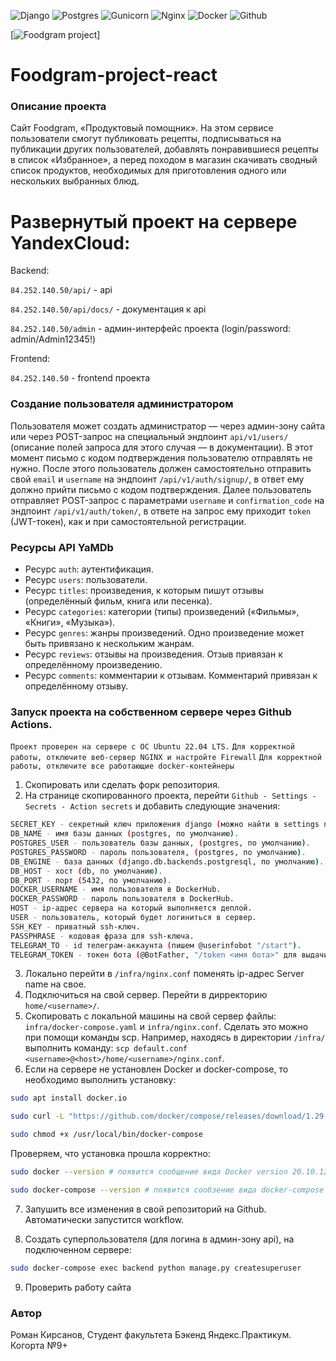 ![Django](https://img.shields.io/badge/django%20-%23092E20.svg?&style=for-the-badge&logo=django&logoColor=white)
![Postgres](https://img.shields.io/badge/postgres-%23316192.svg?&style=for-the-badge&logo=postgresql&logoColor=white)
![Gunicorn](https://img.shields.io/badge/gunicorn-%298729.svg?style=for-the-badge&logo=gunicorn&logoColor=white)
![Nginx](https://img.shields.io/badge/nginx%20-%23009639.svg?&style=for-the-badge&logo=nginx&logoColor=white)
![Docker](https://img.shields.io/badge/docker%20-%230db7ed.svg?&style=for-the-badge&logo=docker&logoColor=white)
![Github](https://img.shields.io/badge/github%20-%23121011.svg?&style=for-the-badge&logo=github&logoColor=white)


[![Foodgram project](https://github.com/kirsbrosnone/foodgram-project-react/actions/workflows/foodgram.yml/badge.svg)]

# Foodgram-project-react

### Описание проекта
Сайт Foodgram, «Продуктовый помощник». На этом сервисе пользователи смогут публиковать рецепты, подписываться на публикации других пользователей, добавлять понравившиеся рецепты в список «Избранное», а перед походом в магазин скачивать сводный список продуктов, необходимых для приготовления одного или нескольких выбранных блюд.

# Развернутый проект на сервере YandexCloud:

Backend:

 `84.252.140.50/api/` - api
 
 `84.252.140.50/api/docs/` - документация к api
 
 `84.252.140.50/admin` - админ-интерфейс проекта (login/password: admin/Admin12345!)

Frontend:

 `84.252.140.50` - frontend проекта 

### Создание пользователя администратором
Пользователя может создать администратор — через админ-зону сайта или через POST-запрос на специальный эндпоинт `api/v1/users/` (описание полей запроса для этого случая — в документации). В этот момент письмо с кодом подтверждения пользователю отправлять не нужно.
После этого пользователь должен самостоятельно отправить свой `email` и `username` на эндпоинт `/api/v1/auth/signup/`, в ответ ему должно прийти письмо с кодом подтверждения.
Далее пользователь отправляет POST-запрос с параметрами `username` и `confirmation_code` на эндпоинт `/api/v1/auth/token/`, в ответе на запрос ему приходит `token` (JWT-токен), как и при самостоятельной регистрации.

### Ресурсы API YaMDb
- Ресурс `auth`: аутентификация.
- Ресурс `users`: пользователи.
- Ресурс `titles`: произведения, к которым пишут отзывы (определённый фильм, книга или песенка).
- Ресурс `categories`: категории (типы) произведений («Фильмы», «Книги», «Музыка»).
- Ресурс `genres`: жанры произведений. Одно произведение может быть привязано к нескольким жанрам.
- Ресурс `reviews`: отзывы на произведения. Отзыв привязан к определённому произведению.
- Ресурс `comments`: комментарии к отзывам. Комментарий привязан к определённому отзыву.

### Запуск проекта на собственном сервере через Github Actions.

`Проект проверен на сервере с ОС Ubuntu 22.04 LTS.`
`Для корректной работы, отключите веб-сервер NGINX и настройте Firewall`
`Для корректной работы, отключите все работающие docker-контейнеры`

1. Скопировать или сделать форк репозитория.
2. На странице скопированного проекта, перейти `Github - Settings - Secrets - Action secrets` и добавить следующие значения: 
```sh
SECRET_KEY - секретный ключ приложения django (можно найти в settings проекта).
DB_NAME - имя базы данных (postgres, по умолчанию).
POSTGRES_USER - пользователь базы данных, (postgres, по умолчанию).
POSTGRES_PASSWORD - пароль пользователя, (postgres, по умолчанию).
DB_ENGINE - база данных (django.db.backends.postgresql, по умолчанию).
DB_HOST - хост (db, по умолчанию).
DB_PORT - порт (5432, по умолчанию).
DOCKER_USERNAME - имя пользователя в DockerHub.
DOCKER_PASSWORD - пароль пользователя в DockerHub.
HOST - ip-адрес сервера на который выполняется деплой.
USER - пользователь, который будет логиниться в сервер.
SSH_KEY - приватный ssh-ключ.
PASSPHRASE - кодовая фраза для ssh-ключа.
TELEGRAM_TO - id телеграм-аккаунта (пишем @userinfobot "/start").
TELEGRAM_TOKEN - токен бота (@BotFather, "/token <имя бота>" для выдачи нового token, или "/mybots" для просмотра текущего токена).
```
3. Локально перейти в `/infra/nginx.conf` поменять ip-адрес Server name на свое.
4. Подключиться на свой сервер. Перейти в дирректорию `home/<username>/`.
5. Скопировать с локальной машины на свой сервер файлы: `infra/docker-compose.yaml` и `infra/nginx.conf`. Сделать это можно при помощи команды scp. Например, находясь в директории `/infra/` выполнить команду: `scp default.conf <username>@<host>/home/<username>/nginx.conf`.
6. Если на сервере не установлен Docker и docker-compose, то необходимо выполнить установку:
```sh
sudo apt install docker.io
```
```sh
sudo curl -L "https://github.com/docker/compose/releases/download/1.29.2/docker-compose-$(uname -s)-$(uname -m)" -o /usr/local/bin/docker-compose
```
```sh
sudo chmod +x /usr/local/bin/docker-compose
```
Проверяем, что установка прошла корректно:
```sh
sudo docker --version # появится сообщение вида Docker version 20.10.12, build 20.10.12-0ubuntu2~20.04.1
```
```sh
sudo docker-compose --version # появится сообзение вида docker-compose version 1.29.2, build 5becea4c
```
7. Запушить все изменения в свой репозиторий на Github. Автоматически запустится workflow.

8. Создать суперпользователя (для логина в админ-зону api), на подключенном сервере:
```sh
sudo docker-compose exec backend python manage.py createsuperuser
```
9. Проверить работу сайта

### Автор

Роман Кирсанов, Студент факультета Бэкенд Яндекс.Практикум. Когорта №9+
